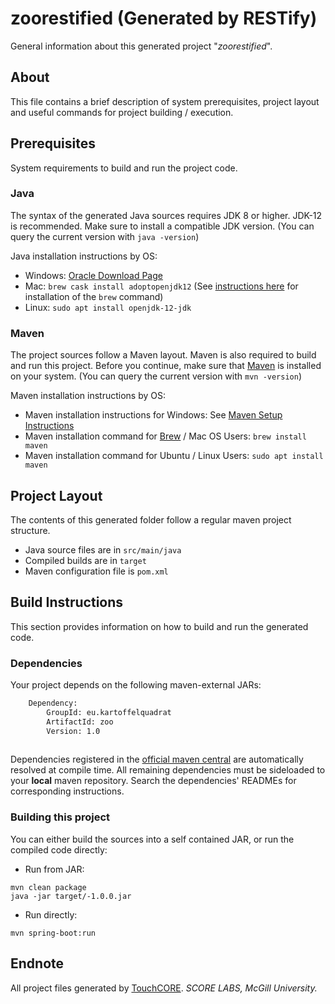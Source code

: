 # zoorestified (Generated by RESTify)

General information about this generated project "*zoorestified*".

## About

This file contains a brief description of system prerequisites, project layout and useful commands for project building / execution.

## Prerequisites

System requirements to build and run the project code.

### Java

The syntax of the generated Java sources requires JDK 8 or higher. JDK-12 is recommended. Make sure to install a compatible JDK version. (You can query the current version with ```java -version```)

Java installation instructions by OS:

 * Windows: [Oracle Download Page](https://www.oracle.com/java/technologies/javase-downloads.html)
 * Mac: ```brew cask install adoptopenjdk12``` (See [instructions here](https://brew.sh/) for installation of the ```brew``` command)
 * Linux: ```sudo apt install openjdk-12-jdk```

### Maven

The project sources follow a Maven layout. Maven is also required to build and run this project. Before you continue, make sure that [Maven](https://maven.apache.org/) is installed on your system. (You can query the current version with ```mvn -version```)

Maven installation instructions by OS:

 * Maven installation instructions for Windows: See [Maven Setup Instructions](https://mkyong.com/maven/how-to-install-maven-in-windows/)
 * Maven installation command for [Brew](https://brew.sh/) / Mac OS Users:  ```brew install maven```
 * Maven installation command for Ubuntu / Linux Users:  ```sudo apt install maven```

## Project Layout

The contents of this generated folder follow a regular maven project structure.

 * Java source files are in ```src/main/java```
 * Compiled builds are in ```target```
 * Maven configuration file is ```pom.xml```


## Build Instructions

This section provides information on how to build and run the generated code.

### Dependencies

Your project depends on the following maven-external JARs:

```bash
    Dependency:
        GroupId: eu.kartoffelquadrat
        ArtifactId: zoo
        Version: 1.0
    
```

Dependencies registered in the [official maven central](https://mvnrepository.com/) are automatically resolved at compile time. All remaining dependencies must be sideloaded to your **local** maven repository. Search the dependencies' READMEs for corresponding instructions.


### Building this project

You can either build the sources into a self contained JAR, or run the compiled code directly:

 * Run from JAR:
```
mvn clean package
java -jar target/-1.0.0.jar
```

 * Run directly:
```
mvn spring-boot:run
```

## Endnote

All project files generated by [TouchCORE](https://bitbucket.org/mcgillram/touchram/downloads/).
*SCORE LABS, McGill University.*
